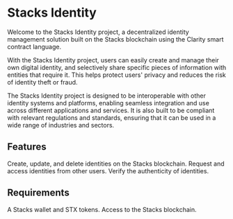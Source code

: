 # Stacks Identity

Welcome to the Stacks Identity project, a decentralized identity management solution built on the Stacks blockchain using the Clarity smart contract language.

With the Stacks Identity project, users can easily create and manage their own digital identity, and selectively share specific pieces of information with entities that require it. This helps protect users' privacy and reduces the risk of identity theft or fraud.

The Stacks Identity project is designed to be interoperable with other identity systems and platforms, enabling seamless integration and use across different applications and services. It is also built to be compliant with relevant regulations and standards, ensuring that it can be used in a wide range of industries and sectors.


## Features
Create, update, and delete identities on the Stacks blockchain.
Request and access identities from other users.
Verify the authenticity of identities.

## Requirements
A Stacks wallet and STX tokens.
Access to the Stacks blockchain.
